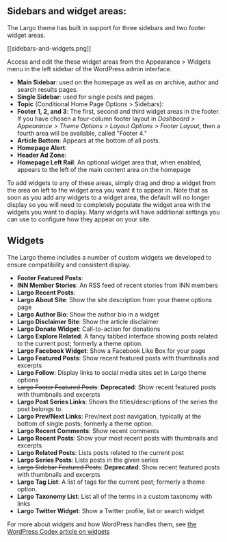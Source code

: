 ## Sidebars and widget areas:

The Largo theme has built in support for three sidebars and two footer widget areas. 

[[sidebars-and-widgets.png]]

Access and edit the these widget areas from the Appearance &gt; Widgets menu in the left sidebar of the WordPress admin interface.

- **Main Sidebar**: used on the homepage as well as on archive, author and search results pages.
- **Single Sidebar**: used for single posts and pages.
- **Topic** (Conditional Home Page Options > Sidebars): 
- **Footer 1, 2, and 3**: The first, second and third widget areas in the footer. If you have chosen a four-column footer layout in *Dashboard &gt; Appearance &gt; Theme Options &gt; Layout Options &gt; Footer Layout*, then a fourth area will be available, called "Footer 4."
- **Article Bottom**: Appears at the bottom of all posts. 
- **Homepage Alert**: 
- **Header Ad Zone**: 
- **Homepage Left Rail**: An optional widget area that, when enabled, appears to the left of the main content area on the homepage

To add widgets to any of these areas, simply drag and drop a widget from the area on left to the widget area you want it to appear in. Note that as soon as you add any widgets to a widget area, the default will no longer display so you will need to completely populate the widget area with the widgets you want to display. Many widgets will have additional settings you can use to configure how they appear on your site.

## Widgets

The Largo theme includes a number of custom widgets we developed to ensure compatibility and consistent display.

- **Footer Featured Posts**: 
- **INN Member Stories**: An RSS feed of recent stories from INN members
- **Largo Recent Posts**: 
- **Largo About Site**: Show the site description from your theme options page
- **Largo Author Bio**: Show the author bio in a widget
- **Largo Disclaimer Site**: Show the article disclaimer
- **Largo Donate Widget**: Call-to-action for donations
- **Largo Explore Related**: A fancy tabbed interface showing posts related to the current post; formerly a theme option.
- **Largo Facebook Widget**: Show a Facebook Like Box for your page
- **Largo Featured Posts**: Show recent featured posts with thumbnails and excerpts
- **Largo Follow**: Display links to social media sites set in Largo theme options
- ~~Largo Footer Featured Posts~~: **Deprecated**: Show recent featured posts with thumbnails and excerpts
- **Largo Post Series Links**: Shows the titles/descriptions of the series the post belongs to.
- **Largo Prev/Next Links**: Prev/next post navigation, typically at the bottom of single posts; formerly a theme option.
- **Largo Recent Comments**: Show recent comments
- **Largo Recent Posts**: Show your most recent posts with thumbnails and excerpts
- **Largo Related Posts**: Lists posts related to the current post
- **Largo Series Posts**: Lists posts in the given series
- ~~Largo Sidebar Featured Posts~~: **Deprecated**: Show recent featured posts with thumbnails and excerpts
- **Largo Tag List**: A list of tags for the current post; formerly a theme option.
- **Largo Taxonomy List**: List all of the terms in a custom taxonomy with links
- **Largo Twitter Widget**: Show a Twitter profile, list or search widget

For more about widgets and how WordPress handles them, see [the WordPress Codex article on widgets](http://codex.wordpress.org/WordPress_Widgets)

